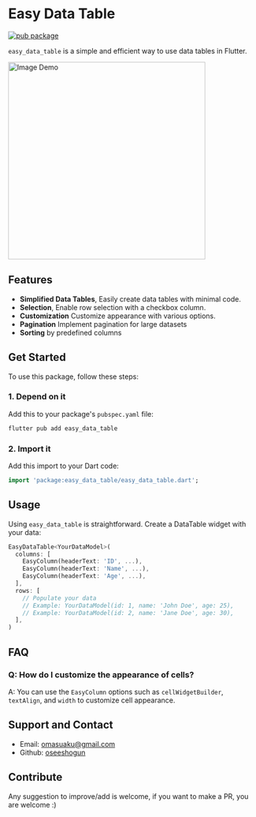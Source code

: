 # Easy Data Table

[![pub package](https://img.shields.io/pub/v/easy_data_table?label=pub.dev&labelColor=333940&logo=dart)](https://pub.dev/packages/easy_data_table)


`easy_data_table` is a simple and efficient way to use data tables in Flutter.

<img src="https://raw.githubusercontent.com/oseeshogun/easy_data_table/main/example/example.png" alt="Image Demo" height="400"/>

## Features

- **Simplified Data Tables**, Easily create data tables with minimal code.
- **Selection**, Enable row selection with a checkbox column.
- **Customization** Customize appearance with various options.
- **Pagination** Implement pagination for large datasets
- **Sorting** by predefined columns

## Get Started

To use this package, follow these steps:

### 1. Depend on it

Add this to your package's `pubspec.yaml` file:

```bash
flutter pub add easy_data_table
```

### 2. Import it

Add this import to your Dart code:

```dart
import 'package:easy_data_table/easy_data_table.dart';
```


## Usage

Using `easy_data_table` is straightforward. Create a DataTable widget with your data:

```dart
EasyDataTable<YourDataModel>(
  columns: [
    EasyColumn(headerText: 'ID', ...),
    EasyColumn(headerText: 'Name', ...),
    EasyColumn(headerText: 'Age', ...),
  ],
  rows: [
    // Populate your data
    // Example: YourDataModel(id: 1, name: 'John Doe', age: 25),
    // Example: YourDataModel(id: 2, name: 'Jane Doe', age: 30),
  ],
)
```

## FAQ

### Q: How do I customize the appearance of cells?
A: You can use the `EasyColumn` options such as `cellWidgetBuilder`, `textAlign`, and `width` to customize cell appearance.

## Support and Contact

- Email: [omasuaku@gmail.com](mailto:omasuaku@gmail.com)
- Github: [oseeshogun](https://github.com/oseeshogun)

## Contribute

Any suggestion to improve/add is welcome, if you want to make a PR, you are welcome :)